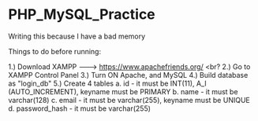 # PHP_MySQL_Practice

Writing this because I have a bad memory

Things to do before running:

1.) Download XAMPP ---> https://www.apachefriends.org/ <br?
2.) Go to XAMPP Control Panel
3.) Turn ON Apache, and MySQL
4.) Build database as "login_db"
5.) Create 4 tables
  a. id - it must be INT(11), A_I (AUTO_INCREMENT), keyname must be PRIMARY
  b. name - it must be varchar(128)
  c. email - it must be varchar(255), keyname must be UNIQUE
  d. password_hash - it must be varchar(255)
